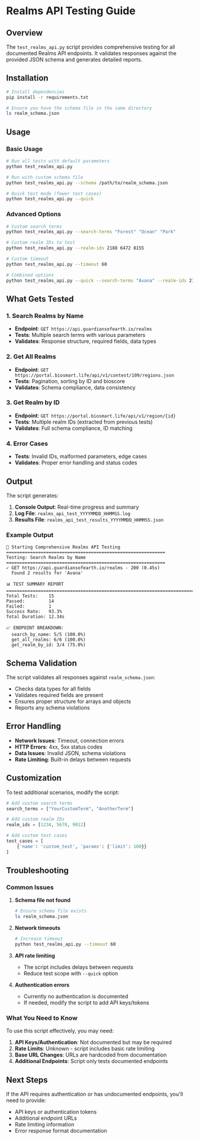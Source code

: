 # Realms API Testing Guide

## Overview

The `test_realms_api.py` script provides comprehensive testing for all documented Realms API endpoints. It validates responses against the provided JSON schema and generates detailed reports.

## Installation

```bash
# Install dependencies
pip install -r requirements.txt

# Ensure you have the schema file in the same directory
ls realm_schema.json
```

## Usage

### Basic Usage
```bash
# Run all tests with default parameters
python test_realms_api.py

# Run with custom schema file
python test_realms_api.py --schema /path/to/realm_schema.json

# Quick test mode (fewer test cases)
python test_realms_api.py --quick
```

### Advanced Options
```bash
# Custom search terms
python test_realms_api.py --search-terms "Forest" "Ocean" "Park"

# Custom realm IDs to test
python test_realms_api.py --realm-ids 2188 6472 8155

# Custom timeout
python test_realms_api.py --timeout 60

# Combined options
python test_realms_api.py --quick --search-terms "Avana" --realm-ids 2188
```

## What Gets Tested

### 1. Search Realms by Name
- **Endpoint**: `GET https://api.guardiansofearth.io/realms`
- **Tests**: Multiple search terms with various parameters
- **Validates**: Response structure, required fields, data types

### 2. Get All Realms
- **Endpoint**: `GET https://portal.biosmart.life/api/v1/contest/109/regions.json`
- **Tests**: Pagination, sorting by ID and bioscore
- **Validates**: Schema compliance, data consistency

### 3. Get Realm by ID
- **Endpoint**: `GET https://portal.biosmart.life/api/v1/region/{id}`
- **Tests**: Multiple realm IDs (extracted from previous tests)
- **Validates**: Full schema compliance, ID matching

### 4. Error Cases
- **Tests**: Invalid IDs, malformed parameters, edge cases
- **Validates**: Proper error handling and status codes

## Output

The script generates:

1. **Console Output**: Real-time progress and summary
2. **Log File**: `realms_api_test_YYYYMMDD_HHMMSS.log`
3. **Results File**: `realms_api_test_results_YYYYMMDD_HHMMSS.json`

### Example Output
```
🚀 Starting Comprehensive Realms API Testing
============================================================
Testing: Search Realms by Name
============================================================
✓ GET https://api.guardiansofearth.io/realms - 200 (0.45s)
  Found 2 results for 'Avana'

📊 TEST SUMMARY REPORT
================================================================================
Total Tests:    15
Passed:         14
Failed:         1
Success Rate:   93.3%
Total Duration: 12.34s

📈 ENDPOINT BREAKDOWN:
  search_by_name: 5/5 (100.0%)
  get_all_realms: 6/6 (100.0%)
  get_realm_by_id: 3/4 (75.0%)
```

## Schema Validation

The script validates all responses against `realm_schema.json`:
- Checks data types for all fields
- Validates required fields are present
- Ensures proper structure for arrays and objects
- Reports any schema violations

## Error Handling

- **Network Issues**: Timeout, connection errors
- **HTTP Errors**: 4xx, 5xx status codes  
- **Data Issues**: Invalid JSON, schema violations
- **Rate Limiting**: Built-in delays between requests

## Customization

To test additional scenarios, modify the script:

```python
# Add custom search terms
search_terms = ["YourCustomTerm", "AnotherTerm"]

# Add custom realm IDs
realm_ids = [1234, 5678, 9012]

# Add custom test cases
test_cases = [
    {'name': 'custom_test', 'params': {'limit': 100}}
]
```

## Troubleshooting

### Common Issues

1. **Schema file not found**
   ```bash
   # Ensure schema file exists
   ls realm_schema.json
   ```

2. **Network timeouts**
   ```bash
   # Increase timeout
   python test_realms_api.py --timeout 60
   ```

3. **API rate limiting**
   - The script includes delays between requests
   - Reduce test scope with `--quick` option

4. **Authentication errors**
   - Currently no authentication is documented
   - If needed, modify the script to add API keys/tokens

### What You Need to Know

To use this script effectively, you may need:

1. **API Keys/Authentication**: Not documented but may be required
2. **Rate Limits**: Unknown - script includes basic rate limiting
3. **Base URL Changes**: URLs are hardcoded from documentation
4. **Additional Endpoints**: Script only tests documented endpoints

## Next Steps

If the API requires authentication or has undocumented endpoints, you'll need to provide:

- API keys or authentication tokens
- Additional endpoint URLs
- Rate limiting information
- Error response format documentation 